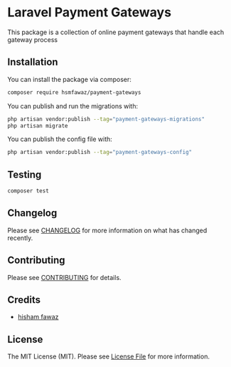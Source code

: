# Laravel Payment Gateways

This package is a collection of online payment gateways that handle each gateway process

## Installation
You can install the package via composer:

```bash
composer require hsmfawaz/payment-gateways
```

You can publish and run the migrations with:

```bash
php artisan vendor:publish --tag="payment-gateways-migrations"
php artisan migrate
```

You can publish the config file with:

```bash
php artisan vendor:publish --tag="payment-gateways-config"
```

## Testing

```bash
composer test
```

## Changelog

Please see [CHANGELOG](CHANGELOG.md) for more information on what has changed recently.

## Contributing

Please see [CONTRIBUTING](CONTRIBUTING.md) for details.

## Credits

- [hisham fawaz](https://github.com/hsmfawaz)

## License

The MIT License (MIT). Please see [License File](LICENSE.md) for more information.
